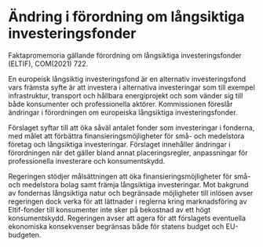 # Ändring i förordning om långsiktiga investeringsfonder

Faktapromemoria gällande förordning om långsiktiga investeringsfonder (ELTIF), COM(2021\) 722\.

En europeisk långsiktig investeringsfond är en alternativ investeringsfond vars främsta syfte är att investera i alternativa investeringar som till exempel infrastruktur, transport och hållbara energiprojekt och som vänder sig till både konsumenter och professionella aktörer. Kommissionen föreslår ändringar i förordningen om europeiska långsiktiga investeringsfonder.

Förslaget syftar till att öka såväl antalet fonder som investeringar i fonderna, med målet att förbättra finansieringsmöjligheter för små\- och medelstora företag och långsiktiga investeringar. Förslaget innehåller ändringar i förordningen när det gäller bland annat placeringsregler, anpassningar för professionella investerare och konsumentskydd.

Regeringen stödjer målsättningen att öka finansieringsmöjligheter för små\- och medelstora bolag samt främja långsiktiga investeringar. Mot bakgrund av fondernas långsiktiga natur och begränsade möjligheter till inlösen avser regeringen dock verka för att lättnader i reglerna kring marknadsföring av Eltif\-fonder till konsumenter inte sker på bekostnad av ett högt konsumentskydd. Regeringen avser att agera för att förslagets eventuella ekonomiska konsekvenser begränsas både för statens budget och EU\-budgeten.
